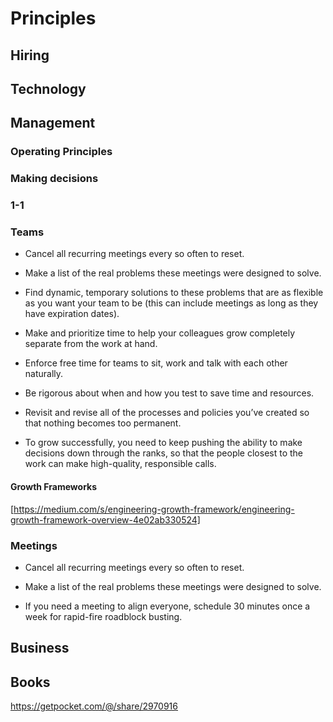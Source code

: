 # Principles

## Hiring

## Technology

## Management

### Operating Principles

### Making decisions

### 1-1

### Teams

* Cancel all recurring meetings every so often to reset.

* Make a list of the real problems these meetings were designed to solve.

* Find dynamic, temporary solutions to these problems that are as flexible as you want your team to be (this can include meetings as long as they have expiration dates).

* Make and prioritize time to help your colleagues grow completely separate from the work at hand.

* Enforce free time for teams to sit, work and talk with each other naturally.

* Be rigorous about when and how you test to save time and resources.

* Revisit and revise all of the processes and policies you’ve created so that nothing becomes too permanent.

* To grow successfully, you need to keep pushing the ability to make decisions down through the ranks, so that the people closest to the work can make high-quality, responsible calls.

#### Growth Frameworks

[https://medium.com/s/engineering-growth-framework/engineering-growth-framework-overview-4e02ab330524]

### Meetings

* Cancel all recurring meetings every so often to reset.

* Make a list of the real problems these meetings were designed to solve.

* If you need a meeting to align everyone, schedule 30 minutes once a week for rapid-fire roadblock busting.

## Business

## Books

https://getpocket.com/@/share/2970916

